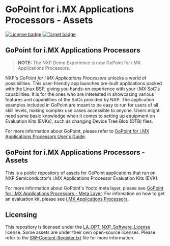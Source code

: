 # GoPoint for i.MX Applications Processors - Assets

[![License badge](https://img.shields.io/badge/License-Proprietary-red)](./LICENSE.txt)
[![Target badge](https://img.shields.io/badge/Target-i.MX_Applications_Processors-blue)](https://www.nxp.com/products/processors-and-microcontrollers/arm-processors/i-mx-applications-processors:IMX_HOME)

## GoPoint for i.MX Applications Processors

> **NOTE:** The NXP Demo Experience is now GoPoint for i.MX Applications Processors.

NXP's *GoPoint for i.MX Applications Processors* unlocks a world of possibilities. This user-friendly app launches
pre-built applications packed with the Linux BSP, giving you hands-on experience with your i.MX SoC's capabilities.
It is for the ones who are interested in showcasing various features and capabilities of the SoCs provided by NXP.
The application examples included in GoPoint are meant to be easy to run for users of all skill levels,
making complex use cases accessible to anyone. Users might need some basic knowledge when it comes to setting up
equipment on Evaluation Kits (EVKs), such as changing Device Tree Blob (DTB) files.

For more information about GoPoint, please refer to
[GoPoint for i.MX Applications Processors User's Guide](https://www.nxp.com/docs/en/user-guide/GPNTUG.pdf).

## GoPoint for i.MX Applications Processors - Assets

This is a public repository of assets for GoPoint applications that run on
NXP Semiconductor's i.MX Applications Processor Evaluation Kits (EVK).

For more information about GoPoint's Yocto meta layer, please see [GoPoint for i.MX Applications Processors - Meta Layer](https://github.com/nxp-imx-support/nxp-demo-experience).
For infomation on how to get an evaluation kit, please see
[i.MX Applications Processors](https://www.nxp.com/products/processors-and-microcontrollers/arm-processors/i-mx-applications-processors:IMX_HOME).

## Licensing

This repository is licensed under the [LA_OPT_NXP_Software_License](./LICENSE.txt) license. Some assets are
under their own open-source licenses. Please refer to the [SW-Content-Register.txt](./SW-Content-Register.txt)
file for more information.
